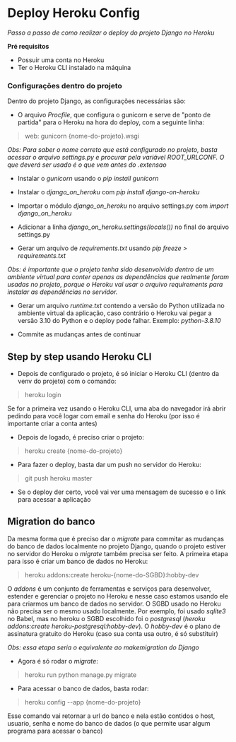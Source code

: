# Deploy Heroku Config

*Passo a passo de como realizar o deploy do projeto Django no Heroku*

**Pré requisitos**

- Possuir uma conta no Heroku
- Ter o Heroku CLI instalado na máquina

### Configurações dentro do projeto

Dentro do projeto Django, as configurações necessárias são:

- O arquivo *Procfile*, que configura o gunicorn e serve de "ponto de partida" para o Heroku na hora do deploy, com a seguinte linha:

 > web: gunicorn {nome-do-projeto}.wsgi

*Obs: Para saber o nome correto que está configurado no projeto, basta acessar o arquivo settings.py e procurar pela variável ROOT_URLCONF. O que deverá ser usado é o que vem antes do .extensao*

- Instalar o *gunicorn* usando o *pip install gunicorn*

- Instalar o *django_on_heroku* com *pip install django-on-heroku*

- Importar o módulo *django_on_heroku* no arquivo settings.py com *import django_on_heroku*

- Adicionar a linha *django_on_heroku.settings(locals())* no final do arquivo settings.py

- Gerar um arquivo de *requirements.txt* usando *pip freeze > requirements.txt*

*Obs: é importante que o projeto tenha sido desenvolvido dentro de um ambiente virtual para conter apenas as dependências que realmente foram usadas no projeto, porque o Heroku vai usar o arquivo requirements para instalar as dependências no servidor.*

- Gerar um arquivo *runtime.txt* contendo a versão do Python utilizada no ambiente virtual da aplicação, caso contrário o Heroku vai pegar a versão 3.10 do Python e o deploy pode falhar. Exemplo: *python-3.8.10*

- Commite as mudanças antes de continuar

## Step by step usando Heroku CLI

- Depois de configurado o projeto, é só iniciar o Heroku CLI (dentro da venv do projeto) com o comando:

> heroku login

Se for a primeira vez usando o Heroku CLI, uma aba do navegador irá abrir pedindo para você logar com email e senha do Heroku (por isso é importante criar a conta antes)

- Depois de logado, é preciso criar o projeto:

> heroku create {nome-do-projeto}

- Para fazer o deploy, basta dar um push no servidor do Heroku:

> git push heroku master

- Se o deploy der certo, você vai ver uma mensagem de sucesso e o link para acessar a aplicação

## Migration do banco

Da mesma forma que é preciso dar o *migrate* para commitar as mudanças do banco de dados localmente no projeto Django, quando o projeto estiver no servidor do Heroku o *migrate* também precisa ser feito. A primeira etapa para isso é criar um banco de dados no Heroku:
> heroku addons:create heroku-{nome-do-SGBD}:hobby-dev

O *addons* é um conjunto de ferramentas e serviços para desenvolver, estender e gerenciar o projeto no Heroku e nesse caso estamos usando ele para criarmos um banco de dados no servidor. O SGBD usado no Heroku não precisa ser o mesmo usado localmente. Por exemplo, foi usado *sqlite3* no Babel, mas no heroku o SGBD escolhido foi o *postgresql* (*heroku addons:create heroku-postgresql:hobby-dev*). O *hobby-dev* é o plano de assinatura gratuito do Heroku (caso sua conta usa outro, é só substituir)

*Obs: essa etapa seria o equivalente ao makemigration do Django*

- Agora é só rodar o *migrate*:

> heroku run python manage.py migrate

- Para acessar o banco de dados, basta rodar:

> heroku config --app {nome-do-projeto}

Esse comando vai retornar a url do banco e nela estão contidos o host, usuario, senha e nome do banco de dados (o que permite usar algum programa para acessar o banco)
